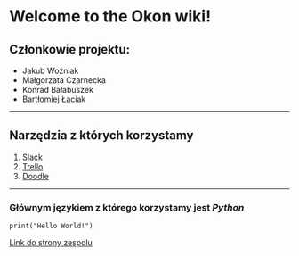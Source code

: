 # **Welcome to the Okon wiki!**
## Członkowie projektu:  
* Jakub Woźniak
* Małgorzata Czarnecka
* Konrad Bałabuszek
* Bartłomiej Łaciak

---
## Narzędzia z których korzystamy
1. [Slack](https://slack.com/intl/en-pl/)
2. [Trello](https://trello.com/pl)
3. [Doodle](https://doodle.com/en/)
---
### Głównym językiem z którego korzystamy jest *Python*  
`print("Hello World!")`


[Link do strony zespolu](https://agh-narzedzia-informatyczne.github.io/Okon/)

